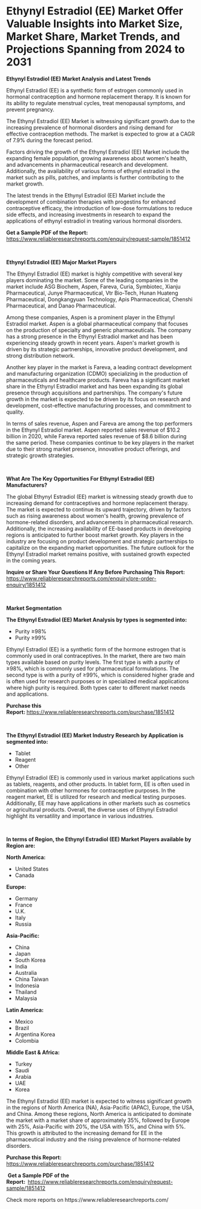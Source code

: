 <p><h1>Ethynyl Estradiol (EE) Market Offer Valuable Insights into Market Size, Market Share, Market Trends, and Projections Spanning from 2024 to 2031</h1></p><p><strong>Ethynyl Estradiol (EE) Market Analysis and Latest Trends</strong></p>
<p><p>Ethynyl Estradiol (EE) is a synthetic form of estrogen commonly used in hormonal contraception and hormone replacement therapy. It is known for its ability to regulate menstrual cycles, treat menopausal symptoms, and prevent pregnancy. </p><p>The Ethynyl Estradiol (EE) Market is witnessing significant growth due to the increasing prevalence of hormonal disorders and rising demand for effective contraception methods. The market is expected to grow at a CAGR of 7.9% during the forecast period. </p><p>Factors driving the growth of the Ethynyl Estradiol (EE) Market include the expanding female population, growing awareness about women's health, and advancements in pharmaceutical research and development. Additionally, the availability of various forms of ethynyl estradiol in the market such as pills, patches, and implants is further contributing to the market growth. </p><p>The latest trends in the Ethynyl Estradiol (EE) Market include the development of combination therapies with progestins for enhanced contraceptive efficacy, the introduction of low-dose formulations to reduce side effects, and increasing investments in research to expand the applications of ethynyl estradiol in treating various hormonal disorders.</p></p>
<p><strong>Get a Sample PDF of the Report:&nbsp;</strong> <a href="https://www.reliableresearchreports.com/enquiry/request-sample/1851412">https://www.reliableresearchreports.com/enquiry/request-sample/1851412</a></p>
<p>&nbsp;</p>
<p><strong>Ethynyl Estradiol (EE) Major Market Players</strong></p>
<p><p>The Ethynyl Estradiol (EE) market is highly competitive with several key players dominating the market. Some of the leading companies in the market include ASG Biochem, Aspen, Fareva, Curia, Symbiotec, Xianju Pharmaceutical, Junye Pharmaceutical, Vtr Bio-Tech, Hunan Huateng Pharmaceutical, Dongkangyuan Technology, Apis Pharmaceutical, Chenshi Pharmaceutical, and Danao Pharmaceutical.</p><p>Among these companies, Aspen is a prominent player in the Ethynyl Estradiol market. Aspen is a global pharmaceutical company that focuses on the production of specialty and generic pharmaceuticals. The company has a strong presence in the Ethynyl Estradiol market and has been experiencing steady growth in recent years. Aspen's market growth is driven by its strategic partnerships, innovative product development, and strong distribution network.</p><p>Another key player in the market is Fareva, a leading contract development and manufacturing organization (CDMO) specializing in the production of pharmaceuticals and healthcare products. Fareva has a significant market share in the Ethynyl Estradiol market and has been expanding its global presence through acquisitions and partnerships. The company's future growth in the market is expected to be driven by its focus on research and development, cost-effective manufacturing processes, and commitment to quality.</p><p>In terms of sales revenue, Aspen and Fareva are among the top performers in the Ethynyl Estradiol market. Aspen reported sales revenue of $10.2 billion in 2020, while Fareva reported sales revenue of $8.6 billion during the same period. These companies continue to be key players in the market due to their strong market presence, innovative product offerings, and strategic growth strategies.</p></p>
<p>&nbsp;</p>
<p><strong>What Are The Key Opportunities For Ethynyl Estradiol (EE) Manufacturers?</strong></p>
<p><p>The global Ethynyl Estradiol (EE) market is witnessing steady growth due to increasing demand for contraceptives and hormone replacement therapy. The market is expected to continue its upward trajectory, driven by factors such as rising awareness about women's health, growing prevalence of hormone-related disorders, and advancements in pharmaceutical research. Additionally, the increasing availability of EE-based products in developing regions is anticipated to further boost market growth. Key players in the industry are focusing on product development and strategic partnerships to capitalize on the expanding market opportunities. The future outlook for the Ethynyl Estradiol market remains positive, with sustained growth expected in the coming years.</p></p>
<p><strong>Inquire or Share Your Questions If Any Before Purchasing This Report:</strong> <a href="https://www.reliableresearchreports.com/enquiry/pre-order-enquiry/1851412">https://www.reliableresearchreports.com/enquiry/pre-order-enquiry/1851412</a></p>
<p>&nbsp;</p>
<p><strong>Market Segmentation</strong></p>
<p><strong>The Ethynyl Estradiol (EE) Market Analysis by types is segmented into:</strong></p>
<p><ul><li>Purity ≥98%</li><li>Purity ≥99%</li></ul></p>
<p><p>Ethynyl Estradiol (EE) is a synthetic form of the hormone estrogen that is commonly used in oral contraceptives. In the market, there are two main types available based on purity levels. The first type is with a purity of ≥98%, which is commonly used for pharmaceutical formulations. The second type is with a purity of ≥99%, which is considered higher grade and is often used for research purposes or in specialized medical applications where high purity is required. Both types cater to different market needs and applications.</p></p>
<p><strong>Purchase this Report:&nbsp;</strong><a href="https://www.reliableresearchreports.com/purchase/1851412">https://www.reliableresearchreports.com/purchase/1851412</a></p>
<p>&nbsp;</p>
<p><strong>The Ethynyl Estradiol (EE) Market Industry Research by Application is segmented into:</strong></p>
<p><ul><li>Tablet</li><li>Reagent</li><li>Other</li></ul></p>
<p><p>Ethynyl Estradiol (EE) is commonly used in various market applications such as tablets, reagents, and other products. In tablet form, EE is often used in combination with other hormones for contraceptive purposes. In the reagent market, EE is utilized for research and medical testing purposes. Additionally, EE may have applications in other markets such as cosmetics or agricultural products. Overall, the diverse uses of Ethynyl Estradiol highlight its versatility and importance in various industries.</p></p>
<p>&nbsp;</p>
<p><strong>In terms of Region, the Ethynyl Estradiol (EE) Market Players available by Region are:</strong></p>
<p>
    <p> <strong> North America: </strong>
        <ul>
            <li>United States</li>
            <li>Canada</li>
        </ul>
        </p> 
    <p> <strong> Europe: </strong>
        <ul>
            <li>Germany</li>
            <li>France</li>
            <li>U.K.</li>
            <li>Italy</li>
            <li>Russia</li>
        </ul>
        </p> 
    <p> <strong> Asia-Pacific: </strong>
        <ul>
            <li>China</li>
            <li>Japan</li>
            <li>South Korea</li>
            <li>India</li>
            <li>Australia</li>
            <li>China Taiwan</li>
            <li>Indonesia</li>
            <li>Thailand</li>
            <li>Malaysia</li>
        </ul>
        </p> 
    <p> <strong> Latin America: </strong>
        <ul>
            <li>Mexico</li>
            <li>Brazil</li>
            <li>Argentina Korea</li>
            <li>Colombia</li>
        </ul>
        </p> 
    <p> <strong> Middle East & Africa: </strong>
        <ul>
            <li>Turkey</li>
            <li>Saudi</li>
            <li>Arabia</li>
            <li>UAE</li>
            <li>Korea</li>
        </ul>
    </p>
    </p>
<p><p>The Ethynyl Estradiol (EE) market is expected to witness significant growth in the regions of North America (NA), Asia-Pacific (APAC), Europe, the USA, and China. Among these regions, North America is anticipated to dominate the market with a market share of approximately 35%, followed by Europe with 25%, Asia-Pacific with 20%, the USA with 15%, and China with 5%. This growth is attributed to the increasing demand for EE in the pharmaceutical industry and the rising prevalence of hormone-related disorders.</p></p>
<p><strong>Purchase this Report: </strong><a href="https://www.reliableresearchreports.com/purchase/1851412">https://www.reliableresearchreports.com/purchase/1851412</a></p>
<p>&nbsp;<strong>Get a Sample PDF of the Report:&nbsp;&nbsp;</strong><a href="https://www.reliableresearchreports.com/enquiry/request-sample/1851412">https://www.reliableresearchreports.com/enquiry/request-sample/1851412</a></p>
<p><strong></strong></p>
<p>Check more reports on https://www.reliableresearchreports.com/</p>